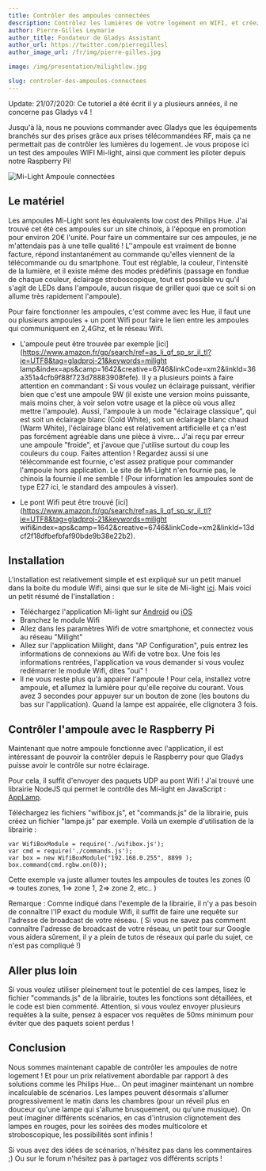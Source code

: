 ```yaml
---
title: Contrôler des ampoules connectées
description: Contrôlez les lumières de votre logement en WIFI, et créez des ambiances avec un éclairage LED multicolore !
author: Pierre-Gilles Leymarie
author_title: Fondateur de Gladys Assistant
author_url: https://twitter.com/pierregillesl
author_image_url: /fr/img/pierre-gilles.jpg

image: /img/presentation/milightlow.jpg

slug: controler-des-ampoules-connectees
---
```


<div class="alert alert--danger" role="alert">
  Update: 21/07/2020: Ce tutoriel a été écrit il y a plusieurs années, il ne concerne pas Gladys v4 ! 
</div>

Jusqu'à là, nous ne pouvions commander avec Gladys que les équipements branchés sur des prises grâce aux prises télécommandées RF, mais ça ne permettait pas de contrôler les lumières du logement. Je vous propose ici un test des ampoules WIFI Mi-light, ainsi que comment les piloter depuis notre Raspberry Pi!

![Mi-Light Ampoule connectées](../../../static/img/articles/fr/controler-des-ampoules-connectees/milight_products_light.jpg)

<!--truncate-->

## Le matériel

Les ampoules Mi-Light sont les équivalents low cost des Philips Hue. J'ai trouvé cet été ces ampoules sur un site chinois, à l'époque en promotion pour environ 20€ l'unité. Pour faire un commentaire sur ces ampoules, je ne m'attendais pas à une telle qualité ! L''ampoule est vraiment de bonne facture, répond instantanément au commande qu'elles viennent de la télécommande ou du smartphone. Tout est réglable, la couleur, l'intensité de la lumière, et il existe même des modes prédéfinis (passage en fondue de chaque couleur, éclairage stroboscopique, tout est possible vu qu'il s'agit de LEDs dans l'ampoule, aucun risque de griller quoi que ce soit si on allume très rapidement l'ampoule).

Pour faire fonctionner les ampoules, c'est comme avec les Hue, il faut une ou plusieurs ampoules + un pont Wifi pour faire le lien entre les ampoules qui communiquent en 2,4Ghz, et le réseau Wifi.

- L'ampoule peut être trouvée par exemple [ici](https://www.amazon.fr/gp/search/ref=as_li_qf_sp_sr_il_tl?ie=UTF8&tag=gladproj-21&keywords=milight lamp&index=aps&camp=1642&creative=6746&linkCode=xm2&linkId=36a351a4cfb9f88f723d78883908fefe). Il y a plusieurs points à faire attention en commandant : Si vous voulez un éclairage puissant, vérifier bien que c'est une ampoule 9W (il existe une version moins puissante, mais moins cher, à voir selon votre usage et la pièce où vous allez mettre l'ampoule). Aussi, l'ampoule à un mode "éclairage classique", qui est soit un éclairage blanc (Cold White), soit un éclairage blanc chaud (Warm White), l'éclairage blanc est relativement artificielle et ça n'est pas forcément agréable dans une pièce à vivre... J'ai reçu par erreur une ampoule "froide", et j'avoue que j'utilise surtout du coup les couleurs du coup. Faites attention ! Regardez aussi si une télécommande est fournie, c'est assez pratique pour commander l'ampoule hors application. Le site de Mi-Light n'en fournie pas, le chinois la fournie il me semble ! (Pour information les ampoules sont de type E27 ici, le standard des ampoules à visser).

- Le pont Wifi peut être trouvé [ici](https://www.amazon.fr/gp/search/ref=as_li_qf_sp_sr_il_tl?ie=UTF8&tag=gladproj-21&keywords=milight wifi&index=aps&camp=1642&creative=6746&linkCode=xm2&linkId=13dcf2f18dfbefbfaf90bde9b38e22b2).

## Installation

L'installation est relativement simple et est expliqué sur un petit manuel dans la boite du module Wifi, ainsi que sur le site de Mi-light [ici](http://www.milight.com/support/). Mais voici un petit résumé de l'installation :

- Téléchargez l'application Mi-light sur [Android](https://play.google.com/store/apps/details?id=com.irainxun.wifilight&hl=fr) ou [iOS](https://itunes.apple.com/fr/app/milight/id680443167?mt=8)
- Branchez le module Wifi
- Allez dans les paramètres Wifi de votre smartphone, et connectez vous au réseau "Milight"
- Allez sur l'application Milight, dans "AP Configuration", puis entrez les informations de connexions au Wifi de votre box. Une fois les informations rentrées, l'application va vous demander si vous voulez redémarrer le module Wifi, dites "oui" !
- Il ne vous reste plus qu'à appairer l'ampoule ! Pour cela, installez votre ampoule, et allumez la lumière pour qu'elle reçoive du courant. Vous avez 3 secondes pour appuyer sur un bouton de zone (les boutons du bas sur l'application). Quand la lampe est appairée, elle clignotera 3 fois.

## Contrôler l'ampoule avec le Raspberry Pi

Maintenant que notre ampoule fonctionne avec l'application, il est intéressant de pouvoir la contrôler depuis le Raspberry pour que Gladys puisse avoir le contrôle sur notre éclairage.

Pour cela, il suffit d'envoyer des paquets UDP au pont Wifi ! J'ai trouvé une librairie NodeJS qui permet le contrôle des Mi-light en JavaScript : [AppLamp](https://gist.github.com/AppLamp-API).

Téléchargez les fichiers "wifibox.js", et "commands.js" de la librairie, puis créez un fichier "lampe.js" par exemple. Voilà un exemple d'utilisation de la librairie :

    var WifiBoxModule = require('./wifibox.js');
    var cmd = require('./commands.js');
    var box = new WifiBoxModule("192.168.0.255", 8899 );
    box.command(cmd.rgbw.on(0));

Cette exemple va juste allumer toutes les ampoules de toutes les zones (0 => toutes zones, 1=> zone 1, 2=> zone 2, etc.. )

Remarque : Comme indiqué dans l'exemple de la librairie, il n'y a pas besoin de connaître l'IP exact du module Wifi, il suffit de faire une requête sur l'adresse de broadcast de votre réseau. ( Si vous ne savez pas comment connaître l'adresse de broadcast de votre réseau, un petit tour sur Google vous aidera sûrement, il y a plein de tutos de réseaux qui parle du sujet, ce n'est pas compliqué !)

## Aller plus loin

Si vous voulez utiliser pleinement tout le potentiel de ces lampes, lisez le fichier "commands.js" de la librairie, toutes les fonctions sont détaillées, et le code est bien commenté. Attention, si vous voulez envoyer plusieurs requêtes à la suite, pensez à espacer vos requêtes de 50ms minimum pour éviter que des paquets soient perdus !

## Conclusion

Nous sommes maintenant capable de contrôler les ampoules de notre logement ! Et pour un prix relativement abordable par rapport à des solutions comme les Philips Hue... On peut imaginer maintenant un nombre incalculable de scénarios. Les lampes peuvent désormais s'allumer progressivement le matin dans les chambres (pour un réveil plus en douceur qu'une lampe qui s'allume brusquement, ou qu'une musique). On peut imaginer différents scénarios, en cas d'intrusion clignotement des lampes en rouges, pour les soirées des modes multicolore et stroboscopique, les possibilités sont infinis !

Si vous avez des idées de scénarios, n'hésitez pas dans les commentaires ;) Ou sur le forum n'hésitez pas à partagez vos différents scripts !
